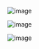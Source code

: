 
![image](https://github.com/user-attachments/assets/8b4fc07d-0e81-48e0-8c42-34bbd9c7e68e)

![image](https://github.com/user-attachments/assets/0c37b8be-5b27-44ae-82c5-86af384ff65c)

![image](https://github.com/user-attachments/assets/a8a192c5-3762-4d4f-b52d-0789a52b4454)




